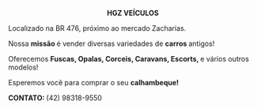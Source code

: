   <p align=center <h1> <b> HGZ VEÍCULOS </b> </h1>
<p> Localizado na BR 476, próximo ao mercado Zacharias. </p>
<p> Nossa <b> missão </b> é vender diversas variedades de <b> carros </b> antigos!
<p> Oferecemos <b> Fuscas, Opalas, Corceis, Caravans, Escorts, </b> e vários outros modelos! </p>
<p> Esperemos você para comprar o seu <b> calhambeque! </b> </p>

<p> <b> CONTATO: </b> (42) 98318-9550 </b>
